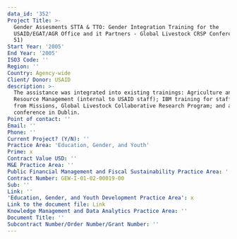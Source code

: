 ```yaml
---
data_id: '352'
Project Title: >-
  Gender Assesments STTA & TTO: Gender Integration Training for the
  USAID/EGAT/AGR Office and it Partners - Global Livestock CRSP Conference (TDY
  51)
Start Year: '2005'
End Year: '2005'
ISO3 Code: ''
Region: ''
Country: Agency-wide
Client/ Donor: USAID
description: >-
  The assistance was integrated into existing trainings: Agriculture and Natural
  Resource Management (internal to USAID staff); IBM training for staff visiting
  from Missions, Global Livestock Collaborative Research Program; and a research
  conference in Dublin.
Point of contact: ''
Email: ''
Phone: ''
Current Project? (Y/N): ''
Practice Area: 'Education, Gender, and Youth'
Prime: x
Contract Value USD: ''
M&E Practice Area: ''
Public Financial Management and Fiscal Sustainability Practice Area: ''
Contract Number: GEW-I-01-02-00019-00
Sub: ''
Link: ''
'Education, Gender, and Youth Development Practice Area': x
Link to the document file: Link
Knowledge Management and Data Analytics Practice Area: ''
Document Title: ''
Subcontract Number/Order Number/Grant Number: ''
---
```

